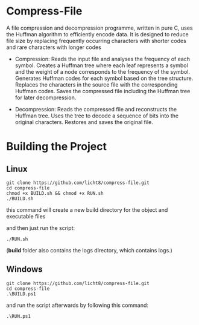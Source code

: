 # Compress-File
A file compression and decompression programme, written in pure C, uses the Huffman algorithm to efficiently encode data. It is designed to reduce file size by replacing frequently occurring characters with shorter codes and rare characters with longer codes

* Compression:
Reads the input file and analyses the frequency of each symbol.
Creates a Huffman tree where each leaf represents a symbol and the weight of a node corresponds to the frequency of the symbol.
Generates Huffman codes for each symbol based on the tree structure.
Replaces the characters in the source file with the corresponding Huffman codes.
Saves the compressed file including the Huffman tree for later decompression.

* Decompression:
Reads the compressed file and reconstructs the Huffman tree.
Uses the tree to decode a sequence of bits into the original characters.
Restores and saves the original file.

# Building the Project
## Linux 
```
git clone https://github.com/licht8/compress-file.git
cd compress-file
chmod +x BUILD.sh && chmod +x RUN.sh
./BUILD.sh
 ```
this command will create a new build directory for the object and executable files

and then just run the script: 
```
./RUN.sh
```
(**build** folder also contains the logs directory, which contains logs.)


## Windows
```
git clone https://github.com/licht8/compress-file.git
cd compress-file
.\BUILD.ps1
```
and run the script afterwards by following this command:
```
.\RUN.ps1
```
